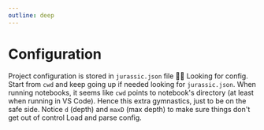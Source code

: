 ```yaml
---
outline: deep
---
```


# Configuration

Project configuration is stored in `jurassic.json` file 🕵️‍♀️ Looking for config.
Start from `cwd` and keep going up if needed looking for `jurassic.json`. When
running notebooks, it seems like `cwd` points to notebook's directory (at least
when running in VS Code). Hence this extra gymnastics, just to be on the safe
side. Notice `d` (depth) and `maxD` (max depth) to make sure things don't get
out of control Load and parse config.
